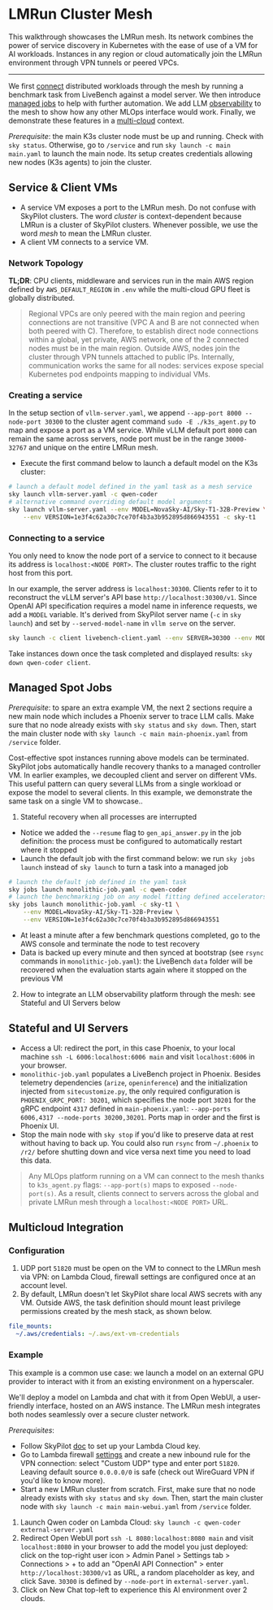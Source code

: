 # LMRun Cluster Mesh
This walkthrough showcases the LMRun mesh. Its network combines the power of service discovery in Kubernetes with the ease of use of a VM for AI workloads. Instances in any region or cloud automatically join the LMRun environment through VPN tunnels or peered VPCs.

---

We first [connect](#service--client-vms) distributed workloads through the mesh by running a benchmark task from LiveBench against a model server. We then introduce [managed jobs](#managed-spot-jobs) to help with further automation. We add LLM [observability](#stateful-and-ui-servers) to the mesh to show how any other MLOps interface would work. Finally, we demonstrate these features in a [multi-cloud](#multicloud-integration) context. 

*Prerequisite*: the main K3s cluster node must be up and running. Check with `sky status`. Otherwise, go to `/service` and run `sky launch -c main main.yaml` to launch the main node. Its setup creates credentials allowing new nodes (K3s agents) to join the cluster.

## Service & Client VMs
- A service VM exposes a port to the LMRun mesh. Do not confuse with SkyPilot clusters. The word *cluster* is context-dependent because LMRun is a cluster of SkyPilot clusters. Whenever possible, we use the word *mesh* to mean the LMRun cluster. 
- A client VM connects to a service VM.

### Network Topology 
**TL;DR**: CPU clients, middleware and services run in the main AWS region defined by `AWS_DEFAULT_REGION` in `.env` while the multi-cloud GPU fleet is globally distributed.

> Regional VPCs are only peered with the main region and peering connections are not transitive (VPC A and B are not connected when both peered with C). Therefore, to establish direct node connections within a global, yet private, AWS network, one of the 2 connected nodes must be in the main region. Outside AWS, nodes join the cluster through VPN tunnels attached to public IPs. Internally, communication works the same for all nodes: services expose special Kubernetes pod endpoints mapping to individual VMs. 

### Creating a service
In the setup section of `vllm-server.yaml`, we append `--app-port 8000 --node-port 30300` to the cluster agent command `sudo -E ./k3s_agent.py` to map and expose a port as a VM service. While vLLM default port `8000` can remain the same across servers, node port must be in the range `30000-32767` and unique on the entire LMRun mesh.

- Execute the first command below to launch a default model on the K3s cluster: 
```bash
# launch a default model defined in the yaml task as a mesh service
sky launch vllm-server.yaml -c qwen-coder
# alternative command overriding default model arguments
sky launch vllm-server.yaml --env MODEL=NovaSky-AI/Sky-T1-32B-Preview \
    --env VERSION=1e3f4c62a30c7ce70f4b3a3b952895d866943551 -c sky-t1
```

### Connecting to a service
You only need to know the node port of a service to connect to it because its address is `localhost:<NODE PORT>`. The cluster routes traffic to the right host from this port.

In our example, the server address is `localhost:30300`. Clients refer to it to reconstruct the vLLM server's API base `http://localhost:30300/v1`. Since OpenAI API specification requires a model name in inference requests, we add a `MODEL` variable. It's derived from SkyPilot server name (`-c` in `sky launch`) and set by `--served-model-name` in `vllm serve` on the server. 
```bash
sky launch -c client livebench-client.yaml --env SERVER=30300 --env MODEL=qwen-coder
```
Take instances down once the task completed and displayed results: `sky down qwen-coder client`.

## Managed Spot Jobs
*Prerequisite*: to spare an extra example VM, the next 2 sections require a new main node which includes a Phoenix server to trace LLM calls. Make sure that no node already exists with `sky status` and `sky down`. Then, start the main cluster node with `sky launch -c main main-phoenix.yaml` from `/service` folder.

Cost-effective spot instances running above models can be terminated. SkyPilot jobs automatically handle recovery thanks to a managed controller VM. In earlier examples, we decoupled client and server on different VMs. This useful pattern can query several LLMs from a single workload or expose the model to several clients. In this example, we demonstrate the same task on a single VM to showcase..

1. Stateful recovery when all processes are interrupted
- Notice we added the `--resume` flag to `gen_api_answer.py` in the job definition: the process must be configured to automatically restart where it stopped
- Launch the default job with the first command below: we run `sky jobs launch` instead of `sky launch` to turn a task into a managed job
```bash
# launch the default job defined in the yaml task
sky jobs launch monolithic-job.yaml -c qwen-coder
# launch the benchmarking job on any model fitting defined accelerators
sky jobs launch monolithic-job.yaml -c sky-t1 \
    --env MODEL=NovaSky-AI/Sky-T1-32B-Preview \
    --env VERSION=1e3f4c62a30c7ce70f4b3a3b952895d866943551
```
- At least a minute after a few benchmark questions completed, go to the AWS console and terminate the node to test recovery
- Data is backed up every minute and then synced at bootstrap (see `rsync` commands in `monolithic-job.yaml`): the LiveBench `data` folder will be recovered when the evaluation starts again where it stopped on the previous VM

2. How to integrate an LLM observability platform through the mesh: see Stateful and UI Servers below

## Stateful and UI Servers
- Access a UI: redirect the port, in this case Phoenix, to your local machine `ssh -L 6006:localhost:6006 main` and visit `localhost:6006` in your browser.
- `monolithic-job.yaml` populates a LiveBench project in Phoenix. Besides telemetry dependencies (`arize`, `openinference`) and the initialization injected from `sitecustomize.py`, the only required configuration is `PHOENIX_GRPC_PORT: 30201`, which specifies the node port `30201` for the gRPC endpoint `4317` defined in `main-phoenix.yaml`: `--app-ports 6006,4317 --node-ports 30200,30201`. Ports map in order and the first is Phoenix UI. 
- Stop the main node with `sky stop` if you'd like to preserve data at rest without having to back up. You could also run `rsync` from `~/.phoenix` to `/r2/` before shutting down and vice versa next time you need to load this data.

> Any MLOps platform running on a VM can connect to the mesh thanks to `k3s_agent.py` flags: `--app-port(s)` maps to exposed `--node-port(s)`. As a result, clients connect to servers across the global and private LMRun mesh through a `localhost:<NODE PORT>` URL.

## Multicloud Integration
### Configuration
1. UDP port `51820` must be open on the VM to connect to the LMRun mesh via VPN: 
on Lambda Cloud, firewall settings are configured once at an account level.
2. By default, LMRun doesn't let SkyPilot share local AWS secrets with any VM. Outside AWS, the task definition should mount least privilege permissions created by the mesh stack, as shown below.

```yaml
file_mounts:
  ~/.aws/credentials: ~/.aws/ext-vm-credentials
```

### Example
This example is a common use case: we launch a model on an external GPU provider to interact with it from an existing environment on a hyperscaler.

We'll deploy a model on Lambda and chat with it from Open WebUI, a user-friendly interface, hosted on an AWS instance. The LMRun mesh integrates both nodes seamlessly over a secure cluster network.

*Prerequisites*: 
- Follow SkyPilot [doc](https://docs.skypilot.co/en/latest/getting-started/installation.html#lambda-cloud) to set up your Lambda Cloud key.
- Go to Lambda firewall [settings](https://cloud.lambdalabs.com/firewall) and create a new inbound rule for the VPN connection: select "Custom UDP" type and enter port `51820`. Leaving default source `0.0.0.0/0` is safe (check out WireGuard VPN if you'd like to know more). 
- Start a new LMRun cluster from scratch. First, make sure that no node already exists with `sky status` and `sky down`. Then, start the main cluster node with `sky launch -c main main-webui.yaml` from `/service` folder.

1. Launch Qwen coder on Lambda Cloud: `sky launch -c qwen-coder external-server.yaml`
2. Redirect Open WebUI port `ssh -L 8080:localhost:8080 main` and visit `localhost:8080` in your browser to add the model you just deployed: click on the top-right user icon > Admin Panel > Settings tab > Connections > + to add an "OpenAI API Connection" > enter `http://localhost:30300/v1` as URL, a random placeholder as key, and click Save. `30300` is defined by `--node-port` in `external-server.yaml`.
3. Click on New Chat top-left to experience this AI environment over 2 clouds.